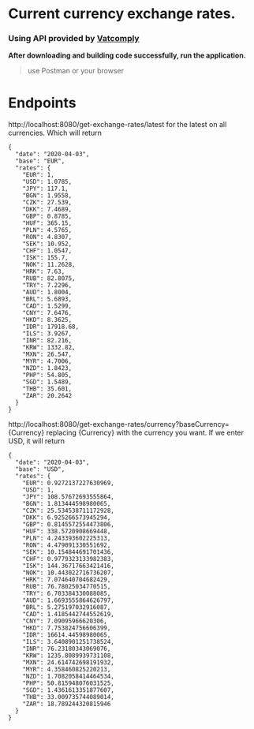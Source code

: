 # Current currency exchange rates.
### Using API provided by [Vatcomply](https://www.vatcomply.com/documentation#vat)

**After downloading and building code successfully, run the application.**
> use Postman or your browser


# Endpoints

http://localhost:8080/get-exchange-rates/latest for the latest on all currencies. Which will return 
```
{
  "date": "2020-04-03",
  "base": "EUR",
  "rates": {
    "EUR": 1,
    "USD": 1.0785,
    "JPY": 117.1,
    "BGN": 1.9558,
    "CZK": 27.539,
    "DKK": 7.4689,
    "GBP": 0.8785,
    "HUF": 365.15,
    "PLN": 4.5765,
    "RON": 4.8307,
    "SEK": 10.952,
    "CHF": 1.0547,
    "ISK": 155.7,
    "NOK": 11.2628,
    "HRK": 7.63,
    "RUB": 82.8075,
    "TRY": 7.2296,
    "AUD": 1.8004,
    "BRL": 5.6893,
    "CAD": 1.5299,
    "CNY": 7.6476,
    "HKD": 8.3625,
    "IDR": 17918.68,
    "ILS": 3.9267,
    "INR": 82.216,
    "KRW": 1332.82,
    "MXN": 26.547,
    "MYR": 4.7006,
    "NZD": 1.8423,
    "PHP": 54.805,
    "SGD": 1.5489,
    "THB": 35.601,
    "ZAR": 20.2642
  }
}
```
http://localhost:8080/get-exchange-rates/currency?baseCurrency={Currency} replacing {Currency} with the currency you want. If we enter USD, it will return
```
{
  "date": "2020-04-03",
  "base": "USD",
  "rates": {
    "EUR": 0.9272137227630969,
    "USD": 1,
    "JPY": 108.57672693555864,
    "BGN": 1.813444598980065,
    "CZK": 25.534538711172928,
    "DKK": 6.925266573945294,
    "GBP": 0.8145572554473806,
    "HUF": 338.5720908669448,
    "PLN": 4.243393602225313,
    "RON": 4.479091330551692,
    "SEK": 10.154844691701436,
    "CHF": 0.9779323133982383,
    "ISK": 144.36717663421416,
    "NOK": 10.443022716736207,
    "HRK": 7.074640704682429,
    "RUB": 76.78025034770515,
    "TRY": 6.703384330088085,
    "AUD": 1.6693555864626797,
    "BRL": 5.275197032916087,
    "CAD": 1.4185442744552619,
    "CNY": 7.09095966620306,
    "HKD": 7.753824756606399,
    "IDR": 16614.44598980065,
    "ILS": 3.6408901251738524,
    "INR": 76.23180343069076,
    "KRW": 1235.8089939731108,
    "MXN": 24.614742698191932,
    "MYR": 4.358460825220213,
    "NZD": 1.7082058414464534,
    "PHP": 50.815948076031525,
    "SGD": 1.4361613351877607,
    "THB": 33.009735744089014,
    "ZAR": 18.789244320815946
  }
}
```
